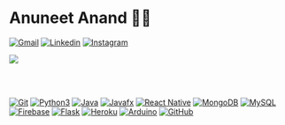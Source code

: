 # Anuneet Anand :technologist:

[![Gmail](https://img.shields.io/badge/-Gmail-c14438?style=flat&logo=Gmail&logoColor=white&link=mailto:anuneetanand@gmail.com)](mailto:anuneetanand@gmail.com)
[![Linkedin](https://img.shields.io/badge/-LinkedIn-0077B5?style=flat&logo=Linkedin&logoColor=white&link=https://www.linkedin.com/in/anuneet-anand/)](https://www.linkedin.com/in/anuneet-anand/)
[![Instagram](https://img.shields.io/badge/-Instagram-e4405f?style=flat&logo=Instagram&logoColor=white&link=https://www.instagram.com/anuneet_anand/)](https://www.instagram.com/anuneet_anand)
<!-- [![Facebook](https://img.shields.io/badge/-Facebook-3b5999?style=flat&logo=Facebook&logoColor=white&link=https://www.facebook.com/anuneet-anand/)](https://www.facebook.com/anuneet-anand/) -->

<a href="https://github.com/anuneetanand/github-readme-stats">
  <img align="center" src="https://github-readme-stats.vercel.app/api?username=anuneetanand&show_icons=true&theme=dark&hide=stars" />
</a>

<br></br>

[![Git](https://img.shields.io/badge/-Git-black?style=flat-square&logo=git&link=https://github.com/anuneetanand/)](https://github.com/anuneetanand/)
[![Python3](https://img.shields.io/badge/-Python3-green?style=flat-square&logo=python&link=https://github.com/anuneetanand/)](https://github.com/anuneetanand/)
[![Java](https://img.shields.io/badge/-Java-orange?style=flat-square&logo=java&link=https://github.com/anuneetanand/)](https://github.com/anuneetanand/)
[![Javafx](https://img.shields.io/badge/-JavaFX-blue?style=flat-square&logo=java&link=https://github.com/anuneetanand/)](https://github.com/anuneetanand/)
[![React Native](https://img.shields.io/badge/-ReactNative-black?style=flat-square&logo=react&link=https://github.com/anuneetanand/)](https://github.com/anuneetanand/)
[![MongoDB](https://img.shields.io/badge/-MongoDB-grey?style=flat-square&logo=MongoDB&link=https://github.com/anuneetanand/)](https://github.com/anuneetanand/)
[![MySQL](https://img.shields.io/badge/-MySQL-red?style=flat-square&logo=mysql&link=https://github.com/anuneetanand/)](https://github.com/anuneetanand/)
[![Firebase](https://img.shields.io/badge/-Firebase-blue?style=flat-square&logo=firebase&link=https://github.com/anuneetanand/)](https://github.com/anuneetanand/)
[![Flask](https://img.shields.io/badge/-Flask-grey?style=flat-square&logo=flask&link=https://github.com/anuneetanand/)](https://github.com/anuneetanand/)
[![Heroku](https://img.shields.io/badge/-Heroku-430098?style=flat-square&logo=heroku&link=https://github.com/anuneetanand/)](https://github.com/anuneetanand/)
[![Arduino](https://img.shields.io/badge/-Arduino-black?style=flat-square&logo=Arduino&link=https://github.com/anuneetanand/)](https://github.com/anuneetanand/)
[![GitHub](https://img.shields.io/badge/-GitHub-grey?style=flat-square&logo=github&link=https://github.com/anuneetanand/)](https://github.com/anuneetanand/)
